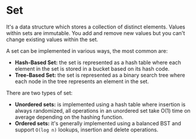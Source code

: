 # Set
It's a data structure which stores a collection of distinct elements.
Values within sets are immutable. You add and remove new values but you 
can't change existing values within the set.

A set can be implemented in various ways, the most common are:
- **Hash-Based Set:** the set is represented as a hash table where each 
  element in the set is stored in a bucket based on its hash code.
- **Tree-Based Set:** the set is represented as a binary search tree where 
  each node in the tree represents an element in the set.

There are two types of set:
- **Unordered sets:** is implemented using a hash table where insertion is 
  always randomized, all operations in an unordered set take O(1) time on 
  average depending on the hashing function.
- **Ordered sets:** it's generally implemented using a balanced BST and 
  support `O(log n)` lookups, insertion and delete operations.
